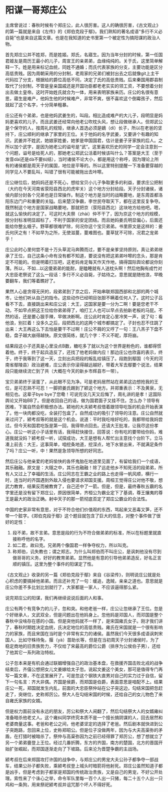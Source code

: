 # 阳谋一哥郑庄公

主席曾说过：春秋时候有个郑庄公，此人很厉害。这人的确很厉害，《古文观止》的第一篇就是来自《左传》的《郑伯克段于鄢》。我们熟知的著名成语“多行不义必自毙”也是来自这篇文章。也是在我知道的史书里第一个被定性为搞阳谋的政治人物。

首先郑庄公并不姓郑，而是姓姬。郑氏，名寤生。因为当年分封的时候，第一任国君姬友是周历王最小的儿子，周宣王的亲弟弟，血缘纯纯的。关于氏，这里简单解释一下。姓是用来标记血统，同姓不通婚；而氏代表家族的分支，主要功能是区分高低贵贱。因为周朝采用的分封制，老周家的兄弟们被封出去之后就像git上主干代码拉了分支，根据给的爵位高低不同，决定了氏的高低贵贱。后来秦国用郡县制取代了分封制，不管是皇亲国戚还是开国功臣都老老实实的领工资，不要想着分封出去做土皇帝。这时开始姓氏就合为一体，用来表明家族来历。庄公的名很有意思，寤生是难产，他妈生他的时候难产，非常不爽，很不喜欢这个倒霉孩子，然后就起了这个名字，十分简单粗暴。

庄公还有个弟弟，也是他妈武姜生的，叫段。相比造成难产的大儿子，段明显是妈妈更喜欢的儿子。而且武姜还经常向他老公吹枕头风，想让段做继承人。但郑武公是个保守的人，按周礼的规矩，继承人首选必须是嫡（dí）长子，所以在老爸的坚持下，庄公顺利的继承了家里的王位。关于他妈的名字武姜，又要讲个有趣的知识。武姜并不姓武，她娘家姓姜，她爹是申国国君，估计是姜子牙家族的后人。之所以加个武字，是因为她老公的谥号是“武”。这里喜欢历史的同学一定会注意到一个问题，谥号是给死人的，那她老公郑武公活着时候该叫什么？答案是大王（至于发音dài还是dà不要纠结），当时诸侯不论大小，都是用这个称呼，因为理论上所有的诸侯都是周天子的属国，地位是平等的。所以这里特别提醒一下准备要穿越的同学见人不要乱叫，叫错了很有可能被拖出去咔嚓。

庄公继位后，她妈妈还是不死心，想给宝贝小儿子争取更多的利益，要求庄公把制（大约在今天河南省荥阳县西北的虎牢关）这个地方分封给段。天子分封诸侯，诸侯内部分封各个兄弟也是日常操作。制这个地方是当时的战略要地，是东周首都洛阳东边门户和重要的关隘。后来楚汉争霸，李世民夺取天下，都在这里反复争夺。既然制这个地方是国家战略要地，那就把京（荥阳县西北）这块地方给他吧。嗯，就这么愉快的决定了。可这时大夫祭（zhài）仲不干了，因为京这个地方的规模，按分封标准明显超标了，不利于国家的安定团结。而且她妈姜氏明显偏心，后面还能给你整幺蛾子。野草都很难铲除，何况你这个宝贝弟弟。书里原文是这样的：姜氏何厌之有！不如早为之所，无使滋蔓，蔓难图也。蔓草犹不可除，况君之宠弟乎！

庄公此时心里何尝不是十万头草泥马奔腾而过，要不是亲爹坚持原则，真让弟弟继承了王位，自己这条小命有没有都不知道，要说没有把这弟弟咔嚓的念头，那是肯定不可能的。但是明着打压吧，这老妈肯定每天作天作地，搞得国际舆论都说你刻薄。所以，不如...以这傻弟弟的能耐，是瞌睡就有人送枕头啊！然后他胸有成竹对大忠臣老祭说了这么一段话：多行不义必自毙，子姑待之。意思就是随他浪，早晚要翻车，我们等着瞧好了。

果然人心是贪得无厌的，段弟弟到了京之后，开始串联郑国西部和北部的两个城市，让他们听从自己的指令。这些动作已经明目张胆不瞒着任何人了。这时公子吕看不下去，直接跳出来和庄公说：大王，这国家是要一分为二啊！要是您老干不动，不如早点把这王位给你弟弟得了，咱打工人也可以早点去拍新老板的马屁。不然的话，还是要心狠手辣，早做决断啊。庄公此时肯定心里冷笑一声，说了句：看他浪，别拦着！没多久之后，段把西北的这两个城市都搞定了。子封也忍不住跳了出来：大王再这么下去怕是要干不过啊！庄公不屑的又哼了一句：王八羔子下盘不稳，盘子越大崩得越快。原文很简练，就几个字：不义不昵，厚将崩。

结果段这小子还真是心里没点B数，糖吃多了就以为这个世界是粉色的，谁都得惯着他。终于，终于起兵造反了，还找了他老妈做内应！那边庄公也欣喜的表示，终于，终于我等到了这一天，立刻出兵把段的叛乱给镇压了。段跑到鄢国（今天的河南省鄢陵县）政治避难，庄公表示你滚得越远越好，带着大军去鄢要个说法，结果段只能继续流亡到了共（大概在今天的新乡市辉县市一带）。

宝贝弟弟终于滚蛋了，从此眼不见为净。可是老妈居然站在弟弟这边想抢我的王位，是可忍熟不可忍！一脚把姜氏踢到了颖这个地方。并郑重表示：不及黄泉，无相见也。这辈子bye bye了您嘞！可说完没几天又后悔了，周礼讲的是孝！这国际舆论又开始BB了。但是收回自己的话，做为国君面子又挂不住。怎么办？领导有困难，下属自然会积极想办法。颖地的大夫颍考叔借着跟领导吃饭的机会开始表演了。他一块肉都没吃，全装打包盒了。自然成功的吸引了领导的注意。庄公自然就来过问了，颍考叔等的就是这个机会。说道：平时我吃啥好吃的，我都带给我妈尝过。但今天和国君吃饭是第一回，我得带点回去。还请大王批准，让我尽这份孝心。庄公一听这小子话里有话，我得赶快接住，回答说：你有吃的要带给你妈，难道我就没妈？颍考叔一听，试探成功，大王是想有人帮忙出主意找个台阶下。立马凑上前去：大王，这事简单，咱挖条地道，挖深点，地下水冒出来，不就满足条件了吗？庄公一听，中！果然是急领导所想的好同志。

然后庄公与他亲爱的老妈愉快的各怀鬼胎在地道里见面了，有留给我们一个成语，其乐融融。原文是：大隧之中，其乐也融融！除了远走他乡不知死活的段弟弟，所有人又过上了幸福的生活。庄公同志在王霸之业的路上也走得一帆风顺，横行一时，连当时的齐国遇到外敌入侵也要请求郑国支援。周桓王觉得庄公对他不敬，想武力教育，结果反而被教育了，自己还中了一箭。但是，但是，最终春秋五霸的名字里还是没有留下郑庄公，原因很简单，齐桓公为霸业定下了基调，尊王攘夷的尊王是最大的政治正确。射中天子的那一箭彻底否定了郑庄公霸业的合法性。

中国的史家非常有意思，对于不符合他们价值观的东西，骂起来又恶毒又笋，还不带一个脏字。《郑伯克段于鄢》这个题目就包含了巨大的信息，对整个事件做了很好的定性：

1. 段不弟，故不言弟。意思是段的行为不符合做弟弟的标准，所以在标题里就直接称呼他的名字。
2. 如二君，故曰克。兄弟两个像国君一样争夺权力，所以叫克。
3. 称郑伯，讥失教也；谓之郑志。为什么叫郑伯而不叫庄公，是讽刺他没有尽到做哥哥的义务，好好的教育弟弟。显然他是有意的引导他弟弟造反，好名正言顺的镇压。这里为整个事件的阳谋定了性。

《古文观止》收录的另一篇《郑伯克段于鄢》来自《谷梁传》，则明说庄公就是处心积虑的要搞掉他弟弟。而且还补充了一句：缓追，逸贼，亲亲之道也。意思就是庄公你差不多比划比划就行了，大家都是一家人，不应该逼得那么紧。

说完郑庄公的阳谋，我们再继续说说后面的人和事。

庄公有两个有竞争力的儿子，忽和突。和他老爸一样，庄公让忽继承了王位。忽是个好继承人，文武双全，但是问题出在他妈身上。忽他妈是邓国人，而邓国是整个春秋中没啥存在感的小国。但是突他妈就不一样了，是宋国雍氏女子。刚才我们讲了，春秋时期姓决定血统，氏决定地位的高低贵贱。雍氏在宋国就是一个很有影响力的家族，而且宋国在当时是个非常有实力的诸侯。虽然我们今天很多成语讽刺宋国人，比如守株待兔，揠（yà）苗助长等，但是在当初周天子分封诸侯时，为了稳定商地的旧贵族势力，不仅给了宋最高的爵位公爵（排序为公侯伯子男），还给了他其它一系列政治特权。

公子忽本来是有机会通过联姻增强自己的政治基本盘，在救援齐国击败北戎的战争结束后，齐僖公想把女儿文姜嫁给太子忽。说起文姜这个美女，那可是值得专门再写一篇文章，不在这里展开了。可是忽这个钢铁大直男对自己的实力过于自信，留下一句名言：齐大非偶。齐国是侯爵，而郑国是伯爵，表面意思是咱配不上。结果庄公一死，郑国就发生内乱，前面的大忠臣祭仲站在公子突这边，勾结宋国把忽赶走了，突继位，史称郑厉公。祭大人在勾结宋国的时候，还给自己的女儿物色了来自雍氏家族的女婿。

但是权力面前没有永远的朋友，厉公和祭大人闹翻了，然后勾结祭大人的女婿雍纠准备暗杀他老丈人。这个雍纠同学终究本质不是一个擅长搞阴谋的人，回去居然和老婆商量这事。老爸和老公之间，他老婆坚定的选择了老爸。然后剧本就快进到公子突跑路，忽回来上位，史称郑昭公。但是位子没做两年，因为与大夫高渠弥的矛盾，在打猎时被暗杀了。祭仲与高渠弥因为之前已经得罪了郑厉公，想了想就立了另一个弟弟亹登上王位。经过几番折腾，东方的齐国，南方的楚国，北方的晋国开始扩张崛起，而郑国逐渐走向了下坡路。后来沦为晋楚争霸的主战场。

颍考叔在后来郑国攻打许国的战争中，与郑庄公的男宠大夫公孙子都争夺一部战车，结果公孙子都失败，乘颍考叔登上城头时暗箭将他射死。郑庄公虽然知道子都是凶手，但是考虑到子都家是郑国的传统政治贵族，又是自己的男宠，不好公开处理。索性来了个诛心之举，命令军队里每一百个人出一只猪，每二十五个人出一只鸡和一条狗，用来祭祀颍考叔并诅咒那个坏人不得好死。
